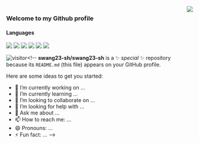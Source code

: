 <a href="#">
<img align="right" src="https://github-readme-stats.vercel.app/api?username=swang23-sh&show_icons=true&hide_border=true&icon_color=586069&title_color=a0a9af">
</a>

### Welcome to my Github profile

#### Languages
![](https://img.shields.io/badge/-Kotlin-orange?style=flat-square&logo=Kotlin&logoColor=fff)
![](https://img.shields.io/badge/-Java-ab7221?style=flat-square&logo=Java&logoColor=fff)
![](https://img.shields.io/badge/-Node-339933?style=flat-square&logo=Node.js&logoColor=fff)
![](https://img.shields.io/badge/-Vue-4FC08D?style=flat-square&logo=vue.js&logoColor=fff)
![](https://img.shields.io/badge/-Spring-6DB33F?style=flat-square&logo=spring&logoColor=fff)
![](https://img.shields.io/badge/-MySql-4479A1?style=flat-square&logo=mysql&logoColor=fff)

![visitor](https://jwenjian-visitor-badge-5.glitch.me/badge?page_id=swang23-sh.swang23-sh.readme)<!--
**swang23-sh/swang23-sh** is a ✨ _special_ ✨ repository because its `README.md` (this file) appears on your GitHub profile.

Here are some ideas to get you started:

- 🔭 I’m currently working on ...
- 🌱 I’m currently learning ...
- 👯 I’m looking to collaborate on ...
- 🤔 I’m looking for help with ...
- 💬 Ask me about ...
- 📫 How to reach me: ...
- 😄 Pronouns: ...
- ⚡ Fun fact: ...
-->

